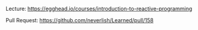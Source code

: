 Lecture: https://egghead.io/courses/introduction-to-reactive-programming

Pull Request: https://github.com/neverlish/Learned/pull/158